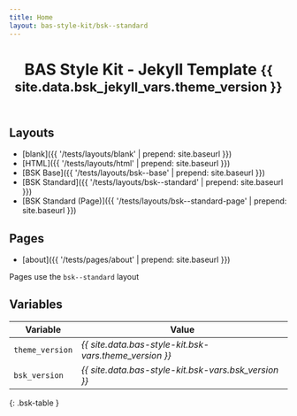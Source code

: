 ```yaml
---
title: Home
layout: bas-style-kit/bsk--standard
---
```


<header class="bsk-page-header">
    <h1>BAS Style Kit - Jekyll Template <small>{{ site.data.bsk_jekyll_vars.theme_version }}</small></h1>
</header>

## Layouts

* [blank]({{ '/tests/layouts/blank' | prepend: site.baseurl }})
* [HTML]({{ '/tests/layouts/html' | prepend: site.baseurl }})
* [BSK Base]({{ '/tests/layouts/bsk--base' | prepend: site.baseurl }})
* [BSK Standard]({{ '/tests/layouts/bsk--standard' | prepend: site.baseurl }})
* [BSK Standard (Page)]({{ '/tests/layouts/bsk--standard-page' | prepend: site.baseurl }})

## Pages

* [about]({{ '/tests/pages/about' | prepend: site.baseurl }})

<div class="bsk-alert bsk-alert-highlight bsk-alert-info">Pages use the <code>bsk--standard</code> layout</div>

## Variables

| Variable        | Value                                                  |
| --------------- | ------------------------------------------------------ |
| `theme_version` | *{{ site.data.bas-style-kit.bsk-vars.theme_version }}* |
| `bsk_version`   | *{{ site.data.bas-style-kit.bsk-vars.bsk_version }}*   |
{: .bsk-table }
